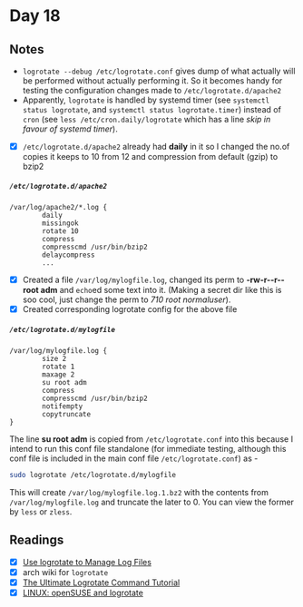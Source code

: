 # Day 18

## Notes

- `logrotate --debug /etc/logrotate.conf` gives dump of what actually will be performed without actually performing it. So it becomes handy for testing the configuration changes made to `/etc/logrotate.d/apache2`
- Apparently, `logrotate` is handled by systemd timer (see `systemctl status logrotate`, and `systemctl status logrotate.timer`) instead of `cron` (see `less /etc/cron.daily/logrotate` which has a line *skip in favour of systemd timer*).
- [x] `/etc/logrotate.d/apache2` already had **daily** in it so I changed the no.of copies it keeps to 10 from 12 and compression from default (gzip) to bzip2

##### **`/etc/logrotate.d/apache2`**
```text 
/var/log/apache2/*.log {
        daily
        missingok
        rotate 10
        compress
        compresscmd /usr/bin/bzip2
        delaycompress
        ...
```
- [x] Created a file `/var/log/mylogfile.log`, changed its perm to **-rw-r--r-- root adm** and `echo`ed some text into it. (Making a secret dir like this is soo cool, just change the perm to *710 root normaluser*).
- [x] Created corresponding logrotate config for the above file

##### **`/etc/logrotate.d/mylogfile`**
```text
/var/log/mylogfile.log {
        size 2
        rotate 1
        maxage 2
        su root adm
        compress
        compresscmd /usr/bin/bzip2
        notifempty
        copytruncate
}
```

The line **su root adm** is copied from `/etc/logrotate.conf` into this because I intend to run this conf file standalone (for immediate testing, although this conf file is included in the main conf file `/etc/logrotate.conf`) as -

```bash
sudo logrotate /etc/logrotate.d/mylogfile
```

This will create `/var/log/mylogfile.log.1.bz2` with the contents from `/var/log/mylogfile.log` and truncate the later to 0. You can view the former by `less` or `zless`.

## Readings

- [x] [Use logrotate to Manage Log Files ](http://library.linode.com/linux-tools/utilities/logrotate)
- [x] arch wiki for `logrotate`
- [x] [The Ultimate Logrotate Command Tutorial ](http://www.thegeekstuff.com/2010/07/logrotate-examples/)
- [x] [LINUX: openSUSE and logrotate ](http://www.youtube.com/watch?v=UoHmj3ef3Is)
